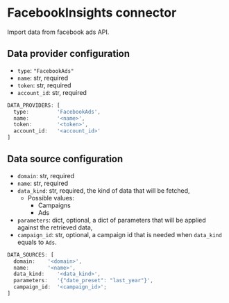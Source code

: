 # FacebookInsights connector

Import data from facebook ads API.

## Data provider configuration

* `type`: `"FacebookAds"`
* `name`: str, required
* `token`: str, required
* `account_id`: str, required

```javascript
DATA_PROVIDERS: [
  type:         'FacebookAds',
  name:         '<name>',
  token:        '<token>',
  account_id:   '<account_id>'
]
```

## Data source configuration

* `domain`: str, required
* `name`: str, required
* `data_kind`: str, required, the kind of data that will be fetched,
    * Possible values:
        * Campaigns
        * Ads
* `parameters`: dict, optional, a dict of parameters that will be applied against the retrieved data,
* `campaign_id`: str, optional, a campaign id that is needed when `data_kind` equals to `Ads`.


```javascript
DATA_SOURCES: [
  domain:    '<domain>',
  name:      '<name>',
  data_kind:    '<data_kind>',
  parameters:   '{"date_preset": "last_year"}',
  campaign_id:  '<campaign_id>';
]
```
